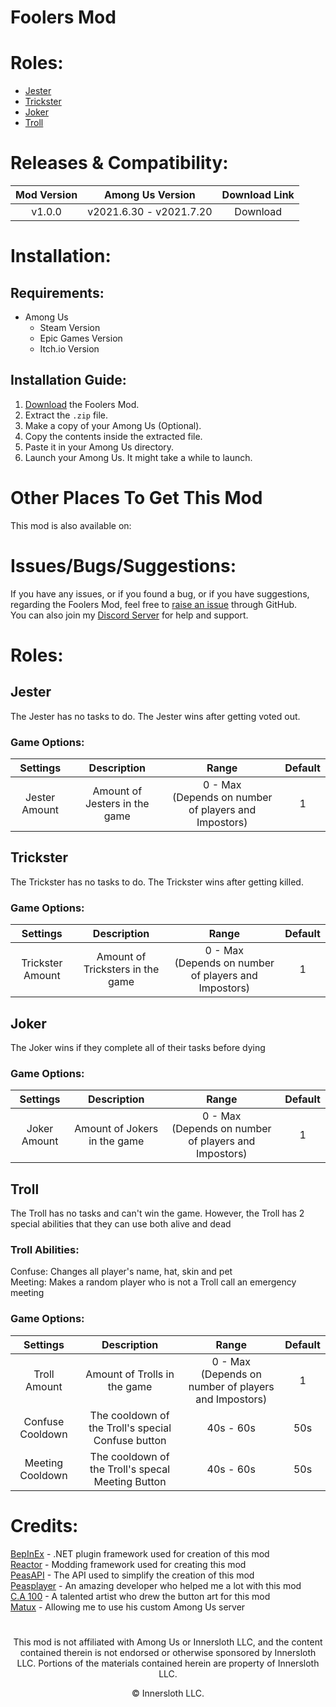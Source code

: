 # Foolers Mod
# Roles:
- [Jester](#jester)
- [Trickster](#trickster)
- [Joker](#joker)
- [Troll](#troll)

# Releases & Compatibility:
| Mod Version | Among Us Version | Download Link |
|:-:|:-:|:-:|
|v1.0.0|v2021.6.30 - v2021.7.20|Download|

# Installation:
## Requirements:
- Among Us
  - Steam Version
  - Epic Games Version
  - Itch.io Version

## Installation Guide:
1. [Download](https://github.com/MengTube/Extra-Colors-Mod/releases/download/v1.1.0/Extra.Colors.Mod.v1.1.1.zip) the Foolers Mod.
2. Extract the `.zip` file.
3. Make a copy of your Among Us (Optional).
4. Copy the contents inside the extracted file.
5. Paste it in your Among Us directory.
6. Launch your Among Us. It might take a while to launch.

# Other Places To Get This Mod
This mod is also available on:

# Issues/Bugs/Suggestions:
If you have any issues, or if you found a bug, or if you have suggestions, regarding the Foolers Mod, feel free to [raise an issue](https://github.com/MengTube/Foolers-Mod/issues/new) through GitHub.\
You can also join my [Discord Server](https://discord.gg/tqR4uJTbcz) for help and support.

# Roles:
## Jester
The Jester has no tasks to do. The Jester wins after getting voted out.
### Game Options:
| Settings | Description | Range | Default |
|:-:|:-:|:-:|:-:|
|Jester Amount|Amount of Jesters in the game|0 - Max <br />(Depends on number of players and Impostors)|1|

## Trickster
The Trickster has no tasks to do. The Trickster wins after getting killed.
### Game Options:
| Settings | Description | Range | Default |
|:-:|:-:|:-:|:-:|
|Trickster Amount|Amount of Tricksters in the game|0 - Max <br />(Depends on number of players and Impostors)|1|

## Joker
The Joker wins if they complete all of their tasks before dying
### Game Options:
| Settings | Description | Range | Default |
|:-:|:-:|:-:|:-:|
|Joker Amount|Amount of Jokers in the game|0 - Max <br />(Depends on number of players and Impostors)|1|

## Troll
The Troll has no tasks and can't win the game. However, the Troll has 2 special abilities that they can use both alive and dead
### Troll Abilities:
Confuse: Changes all player's name, hat, skin and pet\
Meeting: Makes a random player who is not a Troll call an emergency meeting
### Game Options:
| Settings | Description | Range | Default |
|:-:|:-:|:-:|:-:|
|Troll Amount|Amount of Trolls in the game|0 - Max <br />(Depends on number of players and Impostors)|1|
|Confuse Cooldown|The cooldown of the Troll's special Confuse button|40s - 60s|50s|
|Meeting Cooldown|The cooldown of the Troll's specal Meeting Button|40s - 60s|50s|
    
# Credits:
[BepInEx](https://github.com/NuclearPowered/BepInEx) - .NET plugin framework used for creation of this mod\
[Reactor](https://github.com/NuclearPowered/Reactor) - Modding framework used for creating this mod\
[PeasAPI](https://github.com/Peasplayer/PeasAPI) - The API used to simplify the creation of this mod\
[Peasplayer](https://github.com/Peasplayer) - An amazing developer who helped me a lot with this mod\
[C.A 100](https://www.youtube.com/channel/UCyjXUVd_kmeMmQuxwM2Gwiw) - A talented artist who drew the button art for this mod\
[Matux](https://matux.fr) - Allowing me to use his custom Among Us server

#
<p align="center">This mod is not affiliated with Among Us or Innersloth LLC, and the content contained therein is not endorsed or otherwise sponsored by Innersloth LLC. Portions of the materials contained herein are property of Innersloth LLC.</p>
<p align="center">© Innersloth LLC.</p>
